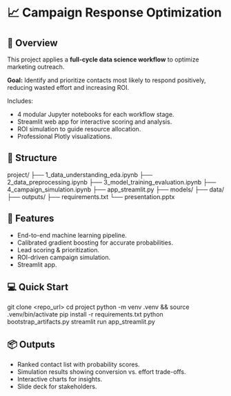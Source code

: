 # 📈 Campaign Response Optimization

## 📌 Overview
This project applies a **full-cycle data science workflow** to optimize marketing outreach.

**Goal:** Identify and prioritize contacts most likely to respond positively, reducing wasted effort and increasing ROI.

Includes:
- 4 modular Jupyter notebooks for each workflow stage.
- Streamlit web app for interactive scoring and analysis.
- ROI simulation to guide resource allocation.
- Professional Plotly visualizations.

## 📂 Structure
project/
├── 1_data_understanding_eda.ipynb
├── 2_data_preprocessing.ipynb
├── 3_model_training_evaluation.ipynb
├── 4_campaign_simulation.ipynb
├── app_streamlit.py
├── models/
├── data/
├── outputs/
├── requirements.txt
└── presentation.pptx

## 🚀 Features
- End-to-end machine learning pipeline.
- Calibrated gradient boosting for accurate probabilities.
- Lead scoring & prioritization.
- ROI-driven campaign simulation.
- Streamlit app.

## 💻 Quick Start
git clone <repo_url>
cd project
python -m venv .venv && source .venv/bin/activate
pip install -r requirements.txt
python bootstrap_artifacts.py
streamlit run app_streamlit.py

## 📦 Outputs
- Ranked contact list with probability scores.
- Simulation results showing conversion vs. effort trade-offs.
- Interactive charts for insights.
- Slide deck for stakeholders.

